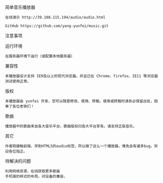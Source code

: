   简单音乐播放器

    在线演示 http://39.108.115.194/audio/audio.html

    GitHub https://github.com/yang-yunfei/music.git

注意事项

  运行环境

    在服务器环境下运行（或配置本地服务器）

  兼容性

    本播放器设计支持 IE9及以上的现代浏览器。并且已在 Chrome、firefox、IE11 等浏览器测试使用正常。

  版权

    本播放器由 yunfei 开发，您可以随意修改、使用、转载。使用或转载时请务必保留出处，抱拳了各位老铁们！

  歌曲

    播放器中的歌曲来自各大音乐平台，歌曲版权归各大平台享有。请支持正版音乐。

  其它

    作者刚接触前端，学到HTML5的audio标签，所以做了这么一个播放器，难免会有诸多bug，欢迎各位指正。

  待解决的问题

    利用网络资源，在线获取更多歌曲
    手机端的样式的布局，对设备的兼容。
